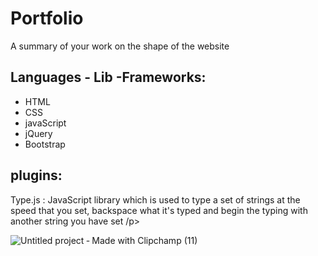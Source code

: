 # Portfolio
A summary of your work on the shape of the website

<div>
<h2>Languages - Lib -Frameworks:</h2>
  <ul>
    <li>HTML</li>
    <li>CSS</li>
    <li>javaScript</li>
    <li>jQuery</li>
    <li>Bootstrap</li>
  </ul>
</div>

<div>
<h2>plugins:</h2>
  <p>Type.js : JavaScript library which is used to type a set of strings at the speed that you set,
 backspace what it's typed and begin the typing with another string you have set /p>
</div>

![Untitled project ‐ Made with Clipchamp (11)](https://user-images.githubusercontent.com/74079025/104609184-73500900-568b-11eb-9c15-d72993b9d423.gif)
